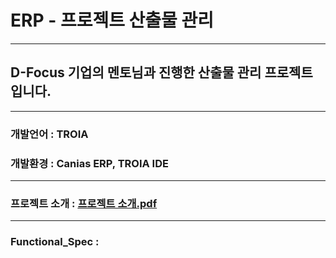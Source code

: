 # ERP - 프로젝트 산출물 관리

---

## D-Focus 기업의 멘토님과 진행한 산출물 관리 프로젝트 입니다.

---

### 개발언어 : TROIA
### 개발환경 : Canias ERP, TROIA IDE

---

### 프로젝트 소개 : [프로젝트 소개.pdf](https://github.com/tns250cpp/ERP_DeliverablesManagementService/files/14533577/default.pdf)

---

### Functional_Spec : 
